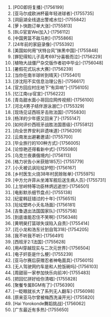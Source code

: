 
1. [PDD即将复播]-[1756199]
1. [亚马尔成欧洲杯最年轻进球者]-[1755735]
1. [洞庭湖全线退出警戒水位]-[1755842]
1. [萝卜快跑订单大涨]-[1755813]
1. [BLG官宣Wei加入]-[1756112]
1. [中国男篮不敌马刺]-[1755866]
1. [24年前的家庭录像]-[1755392]
1. [美国如何用“伏特台风”抹黑中国]-[1755848]
1. [罪犯得知儿子高考697分喜极而泣]-[1756229]
1. [植物大战僵尸杂交版作者初中毕业]-[1756048]
1. [暑假花式玩水大赛]-[1756239]
1. [当你在南半球听到晴天]-[1755401]
1. [涉沈阳不实信息治理公告]-[1756617]
1. [官方回应村庄地下“有异响”]-[1756105]
1. [忆江南cp官宣]-[1756222]
1. [青岛甜水面小哥回应网传视频]-[1756100]
1. [河北4男子结伴游泳溺亡]-[1755329]
1. [现场见证西班牙击败法国]-[1755830]
1. [杨洋的少年感又回来了]-[1755147]
1. [如何评价西班牙战胜法国晋级]-[1755812]
1. [向全世界安利非遗味道]-[1756209]
1. [云南发出避暑邀请]-[1755700]
1. [毕业旅行的100种方式]-[1756005]
1. [论惊艳还得看新中式]-[1755080]
1. [乌克兰夜袭俄境内]-[1756113]
1. [格力状告小米获赔185万]-[1755779]
1. [小夭被讥讽玱玹护短]-[1756167]
1. [乡村医生火烧38年村民赊账单]-[1755975]
1. [中方允许菲从坐滩军舰后送生病人员]-[1755731]
1. [上甘岭特等功臣林炳远逝世]-[1756501]
1. [电影默杀细节盘点]-[1755138]
1. [纪星韩廷错过的十年]-[1756515]
1. [玱玹壁咚小夭名场面]-[1756181]
1. [吉鲁退出法国国家队]-[1755758]
1. [到底谁能忍住不笑啊]-[1756348]
1. [黄明昊打篮球失误陷入自责]-[1755414]
1. [花小龙和浩东计划自驾318]-[1754205]
1. [我不听我不听]-[1756491]
1. [西班牙2:1法国]-[1755628]
1. [用AI穿越现实与二次元世界]-[1756504]
1. [电子奸臣是什么梗]-[1755239]
1. [亚马尔赛后获赠忍者神龟面具]-[1756015]
1. [无人驾驶网约车是和人抢饭碗吗]-[1756103]
1. [周甜丽一家参加快乐向前冲]-[1755483]
1. [把回忆拼好给你清唱]-[1755828]
1. [聚餐专属BGM有了]-[1756390]
1. [一眨眼就长大了系列无人翻车]-[1756098]
1. [原来亚马尔曾被梅西洗澡开光]-[1755820]
1. [Hai Yorokonde舞蹈挑战]-[1756062]
1. [广东最近有多热]-[1755650]